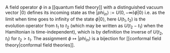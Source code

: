 A field operator $\phi$ in a [[quantum field theory]] with a distinguished vacuum vector $|0\rangle$ defines its incoming state as the $|phi_{in}\rangle :=U(0,-\infty)\phi |0\rangle$ i.e. as the limit when time goes to infinity of the state $\phi|0\rangle$, here $U(t_1,t_2)$ is the evolution operator from $t_1$ to $t_2$ (which may be written as $U(t_2-t_1)$ when the Hamiltonian is time-independent), which is by definition the inverse of $U(t_2,t_1)$ for $t_2\gt t_1$. The assignment $\phi\mapsto |phi_{in}\rangle$ is a bijection for [[conformal field theory|conformal field theories]].